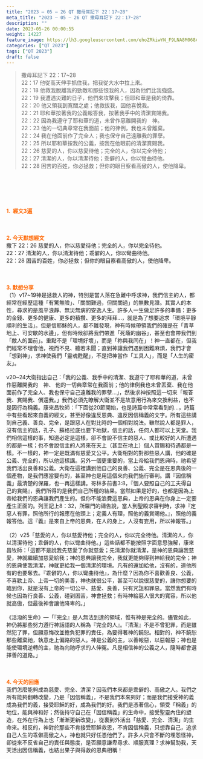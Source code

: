 ```yaml
---
title: "2023 – 05 – 26 QT 撒母耳記下 22：17~28"
meta_title: "2023 – 05 – 26 QT 撒母耳記下 22：17~28"
description: ""
date: 2023-05-26 00:00:55
weight: 14227
feature_image: https://lh3.googleusercontent.com/ehoZRkiwYN_F9LNA8M068AYxt73EavCZno-PD1cJRuf5BbSkQVUWr3gNEbt5kSs28Pb_Elg17kSrtf9ybWvojWoMV6I4tPM3vGRGDq6GkKkPdL2Gut4QAIw4-uykKUAtNiKgQKntvsU=w800
categories: ["QT 2023"]
tags: ["QT 2023"]
draft: false
---
```


<blockquote>撒母耳記下 22：17~28<br />
22：17 他從高天伸手抓住我，把我從大水中拉上來。<br />
22：18 他救我脫離我的勁敵和那些恨我的人，因為他們比我強盛。<br />
22：19 我遭遇災難的日子，他們來攻擊我；但耶和華是我的倚靠。<br />
22：20 他又領我到寬闊之處；他救拔我，因他喜悅我。<br />
22：21 耶和華按著我的公義報答我，按著我手中的清潔賞賜我。<br />
22：22 因為我遵守了耶和華的道，未曾作惡離開我的　神。<br />
22：23 他的一切典章常在我面前；他的律例，我也未曾離棄。<br />
22：24 我在他面前作了完全人；我也保守自己遠離我的罪孽。<br />
22：25 所以耶和華按我的公義，按我在他眼前的清潔賞賜我。<br />
22：26 慈愛的人，你以慈愛待他；完全的人，你以完全待他；<br />
22：27 清潔的人，你以清潔待他；乖僻的人，你以彎曲待他。<br />
22：28 困苦的百姓，你必拯救；但你的眼目察看高傲的人，使他降卑。</blockquote><br />
&nbsp;<br />
<br />
&nbsp;<br />
<br />
<span style="color: #ff6600;"><strong>1.  經文3遍</strong></span><br />
<br />
&nbsp;<br />
<br />
<span style="color: #ff6600;"><strong>2. 今天默想經文<br />
</strong></span>撒下 22：26 慈愛的人，你以慈愛待他；完全的人，你以完全待他。<br />
22：27 清潔的人，你以清潔待他；乖僻的人，你以彎曲待他。<br />
22：28 困苦的百姓，你必拯救；但你的眼目察看高傲的人，使他降卑。<br />
<br />
&nbsp;<br />
<br />
<strong><span style="color: #ff6600;">3. 默想分享<br />
</span></strong>（1）v17~19神是拯救人的神，特別是當人落在急難中呼求神，我們信主的人，都經常在經歷這種「有驚無險」、「關關難過，但關關過」的無數見證。其實人的本性，尋求的是風平浪靜、無災無病的安逸人生。許多人一生做足許多的準備：更多的金錢、更多的健康、更多的積攢、更多的拜拜…，就是為了想要追求「環境平靜順利的生活」。但是信耶穌的人，都不難發現，神有時候帶領我們的確是在「青草地上、可安歇的水邊」，但有時候卻將我們帶進「死蔭的幽谷」，甚至也會帶我們到「敵人的面前」。重點不是「環境好壞」，而是「祢與我同在」！神一直都在，但我們經常不理會他，視而不見、聽若未聞；直到神讓我們遇到困難麻煩，我們才會「想到神」，求神使我們「靈魂甦醒」，不是把神當作「工具人」，而是「人生的密友」。<br />
<br />
v20~24大衛指出自己：「我的公義、我手中的清潔、我遵守了耶和華的道，未曾作惡離開我的　神、 他的一切典章常在我面前；他的律例我也未曾丟棄、我在他面前作了完全人、我也保守自己遠離我的罪孽…」，然後求神按照這一切來「報答我、賞賜我、償還我。」我們必須先瞭解大衛並不是故意用行為來交換利益，也不是因行為稱義。康來昌牧師：「下面從20節開始，也是詩篇中常常看到的…，詩篇中有些看起來自義的經文，甚至好像違反恩典、違反因信稱義的文字。所有這些講到自己義、善良、完全，是跟惡人在對比時的一個相對說法。雖然說人都是罪人，沒有信主的話，孔子、蘇格拉底也要下地獄，信主的話，任何人都可以上天堂。我們相信這樣的事，知道必定是這樣，卻不會說不信主的惡人、或比較好的人所遭遇的都是一樣；也不會說信主的人將來在天上（甚至在地上）個人賞賜和待遇都是一樣。不一樣的，神一定是既滿有慈愛又公平。大衛相對的對那些惡人講，他的確是公義、完全的，所以他這樣講。另外一個更重要的，當上帝給我們恩典時，祂希望我們活出良善和公義。大衛在這裡講到他自己的良善、公義、完全是在恩典後的一個產物，是我們應當要有的，甚至神也是用這個來向我們施行審判。講『因信稱義」最清楚的保羅，也一再這樣講。哥林多前書3:8，『個人要照自己的工夫得自己的賞賜』，我們所得的是我們自己所種的結果。當然如果是好的，也都是因為上帝給我們的恩典讓我們產生的。但你不能浪費這恩典，上帝的恩典在你身上一定要產生正面的。列王記上8：32，所羅門的禱告說，當人到聖殿求審判時，求神『定惡人有罪，照他所行的報應在他頭上；定義人有理，照他的義賞賜他。』，照他的義報答他。這『義』是來自上帝的恩典，在人的身上，人沒有妄用，所以神報答。」<br />
<br />
（2）v25「慈愛的人，你以慈愛待他；完全的人，你以完全待他。清潔的人，你以清潔待他；乖僻的人，你以彎曲待他。」這些話都不能按照字面意思強解，康來昌牧師：「這都不是說我先慈愛了你就慈愛；先清潔你就清潔，是神的恩典讓我慈愛，神就繼續加慈愛給我；神的恩典讓我完全，我就更能夠得到神給我的完全；神的恩典使我清潔，神就更給我一個清潔的環境。凡有的還加給他，沒有的，連他所有的也要奪去。『乖僻的人，你以彎曲待他』，為什麼？因為你不喜歡善良、公義，不喜歡上帝、上帝一切的美善，神也就很公平，甚至可以說很慈愛的，讓你想要的臨到你，就是沒有上帝的一切公平、慈愛、良善，只有咒詛和罪惡。當然我們有時候也因為行良善、公義，碰到困苦，神會拯救；有時神給惡人很大的寬容，所以他就高傲，但最後神會讓他降卑的。」<br />
<br />
《活潑的生命》—「『完全』是人無法到達的領域，惟有神是完全的。儘管如此，神仍將那些努力遵行神話語的人稱為『完全的人』。『清潔』不是不曾犯罪，而是雖然犯了罪，但願意悔改並擔負犯罪的責任，為要得著神的饒恕。相對的，神不饒恕那些離棄祂，執意走上偏路的惡人。神是公義的主，以善報惡，以惡報惡；神也是能使環境逆轉的主，祂為向祂呼求的人伸冤。凡是相信神的公義之人，隨時都會選擇善的道路。」<br />
<br />
&nbsp;<br />
<br />
<strong style="font-size: inherit;"><span style="color: #ff6600;">4. 今天的回應<br />
</span></strong>我們怎麼能夠成為慈愛、完全、清潔？因我們本來都是乖僻的、高傲之人。我們之所有能夠翻轉改變，乃是「因信稱義」，不是我們本來夠好；而是我們接受神的義成為我們的義，接受耶穌的好，成為我們的好。我們是憑著信心，領受「稱義」的地位，能與神和好；然後持守自己在「因信稱義」的生命中，接受聖靈內住的塑造，在外在行為上也「漸漸更新改變」，從裏到外活出「慈愛、完全、清潔」的生命來。相反的，神對於那些不肯接受耶穌救恩，不肯因信稱義，只想靠自己，追求自己人生的乖僻高傲之人，神也就只好任憑他們了。許多人只會不斷的埋怨怪神，卻從來不反省自己的責任與態度，是否願意謙卑尋求、順服真理？求神幫助我，天天活出因信稱義，也結出果子與得救的恩典相稱！<br />
<br />
<audio style="display: none;" controls="controls"></audio><br />
<br />
<audio style="display: none;" controls="controls"></audio><br />
<br />
<audio style="display: none;" controls="controls"></audio><br />
<br />
<audio style="display: none;" controls="controls"></audio><br />
<br />
<audio style="display: none;" controls="controls"></audio>
        